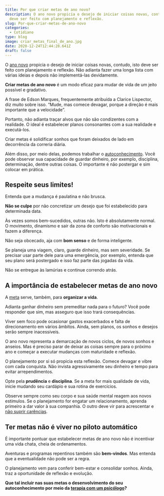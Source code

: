 ```yaml
---
title: Por que criar metas de ano novo?
description: O ano novo propicia o desejo de iniciar coisas novas, contudo, isto
  deve ser feito com planejamento e reflexão.
slug: Por-que-criar-metas-de-ano-novo
categories:
  - Cotidiano
type: blog
image: criar_metas_final_de_ano.jpg
date: 2020-12-24T12:44:28.641Z
draft: false
---
```










O [ano novo](https://yuribusin.com.br/como-alcancar-as-resolucoes-de-ano-novo-saiba-como-a-psicologia-pode-te-ajudar/) propicia o desejo de iniciar coisas novas, contudo, isto deve ser feito com planejamento e reflexão. Não adianta fazer uma longa lista com várias ideias e depois não implementá-las devidamente.

**Criar metas de ano novo** é um modo eficaz para mudar de vida de um jeito possível e gradativo.

A frase de Edson Marques, frequentemente atribuída a Clarice Lispector, diz muito sobre isso. “Mude, mas comece devagar, porque a direção é mais importante que a velocidade”.

Portanto, não adianta traçar alvos que não são condizentes com a realidade. O ideal é estabelecer planos consonantes com a sua realidade e executá-los.

Criar metas é solidificar sonhos que foram deixados de lado em decorrência da correria diária.

Além disso, por meio delas, podemos trabalhar o [autoconhecimento](https://www.google.com/url?client=internal-element-cse&cx=013413282715532661870:5z8llcwtwhy&q=https://yuribusin.com.br/a-importancia-do-autoconhecimento-no-desenvolvimento-pessoal/&sa=U&ved=2ahUKEwjbvpTKpN_tAhWLILkGHcKBDrMQFjAAegQIABAC&usg=AOvVaw0VPWR47s-svuX-XsQTvSgO). Você pode observar sua capacidade de guardar dinheiro, por exemplo, disciplina, determinação, dentre outras coisas. O importante é não postergar e sim colocar em prática.

## Respeite seus limites!

Entenda que a mudança é paulatina e não brusca.

**Não se culpe** por não concretizar um desejo que foi estabelecido para determinada data.

Às vezes somos bem-sucedidos, outras não. Isto é absolutamente normal. O movimento, dinamismo e sair da zona de conforto são motivacionais e fazem a diferença.

Não seja obcecado, aja com **bom senso** e de forma inteligente.

Se planeja uma viagem, claro, guarde dinheiro, mas sem severidade. Se precisar usar parte dele para uma emergência, por exemplo, entenda que seu plano será postergado e isso faz parte das jogadas da vida.

Não se entregue às lamúrias e continue correndo atrás.

## A importância de estabelecer metas de ano novo

A [meta](https://yuribusin.com.br/meta-final-ano/) serve, também, para **organizar a vida**.

Adianta ganhar dinheiro sem premeditar nada para o futuro? Você pode responder que sim, mas asseguro que isso trará consequências.

Viver sem foco pode ocasionar gastos exacerbados e falta de direcionamento em vários âmbitos. Ainda, sem planos, os sonhos e desejos serão sempre inacessíveis.

O ano novo representa a demarcação de novos ciclos, de novos sonhos e anseios. Mas é preciso parar de deixar as coisas sempre para o próximo ano e começar a executar mudanças com maturidade e reflexão.

O planejamento por si só propicia esta reflexão. Comece devagar e vibre com cada conquista. Não invista agressivamente seu dinheiro e tempo para evitar arrependimentos.

Opte pela **prudência** e **disciplina**. Se a meta for mais qualidade de vida, inicie mudando seu cardápio e sua rotina de exercícios.

Observe sempre como seu corpo e sua saúde mental reagem aos novos estímulos. Se o planejamento for engatar um relacionamento, aprenda primeiro a dar valor à sua companhia. O outro deve vir para acrescentar e [não suprir carências](https://yuribusin.com.br/5-dicas-para-vencer-a-inseguranca-no-relacionamento/).

## Ter metas não é viver no piloto automático

É importante pontuar que estabelecer metas de ano novo não é incentivar uma vida chata, cheia de ordenamentos.

Aventuras e programas repentinos também são **bem-vindos**. Mas entenda que a eventualidade não pode ser a regra.

O planejamento vem para conferir bem-estar e consolidar sonhos. Ainda, traz a oportunidade de reflexão e evolução.

**Que tal incluir nas suas metas o desenvolvimento do seu autoconhecimento por meio da [terapia com um psicólogo](https://yuribusin.com.br/contato/)?**


